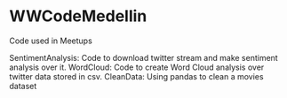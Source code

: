 # WWCodeMedellin
Code used in Meetups

SentimentAnalysis: Code to download twitter stream and make sentiment analysis over it.
WordCloud: Code to create Word Cloud analysis over twitter data stored in csv.
CleanData: Using pandas to clean a movies dataset
